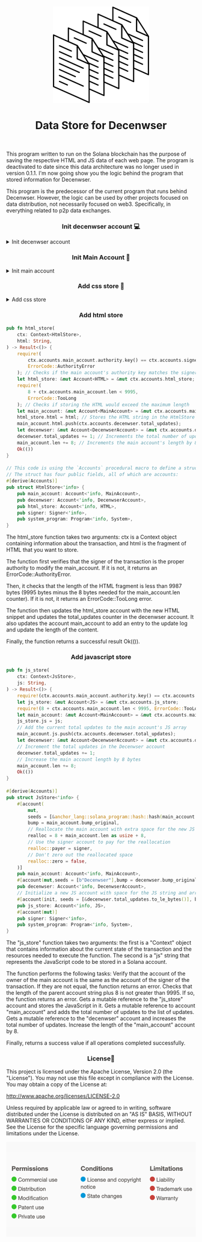 <div align="center">

![data-store](data-store.png)

<h1>Data Store for Decenwser</h1>

</div>

<br>

This program written to run on the Solana blockchain has the purpose of saving the respective HTML and JS data of each web page. The program is deactivated to date since this data architecture was no longer used in version 0.1.1. I'm now going show you the logic behind the program that stored information for Decenwser.

This program is the predecessor of the current program that runs behind Decenwser. However, the logic can be used by other projects focused on data distribution, not necessarily focused on web3. Specifically, in everything related to p2p data exchanges.

<h3 align="center">Init decenwser account 💻</h3>

<details>
<summary>Init decenwser account</summary>

```rust
pub fn decenwser(
    ctx: Context<Decenwser>
) -> Result<()> {
    // Find the program address based on the program ID and a fixed string.
    let (_pda, bump) = Pubkey::find_program_address(&[b"Decenwser"], ctx.program_id);
    let decenwser: &mut Account<DecenwserAccount> = &mut ctx.accounts.decenwser;
    // Set some fields of the DecenwserAccount.
    decenwser.pages_online = 0;
    decenwser.total_updates = 0;
    decenwser.bump_original = bump;
    Ok(()) // Return success.
}

#[derive(Accounts)]
pub struct Decenwser<'info> {
    // The DecenwserAccount being initialized.
    #[account(init, seeds = [b"Decenwser"], bump, payer = signer, space = DecenwserAccount::SIZE + 8)]
    pub decenwser: Account<'info, DecenwserAccount>,
    #[account(mut)] // The signer of the transaction.
    pub signer: Signer<'info>,
    // The system program, which provides basic program functionality.
    pub system_program: Program<'info, System>,
}
```

This function uses the derive macro to define a Decenwser structure that groups a series of accounts and programs necessary for the execution of the program. The Decenwser structure is defined by the #[derive(Accounts)] annotation, which means that the Accounts macro will automatically generate the code necessary to initialize and manipulate the accounts and programs associated with this structure.

The function starts by defining a tuple of two elements _pda and bump, which are generated using the find_program_address function of the solana_program::pubkey::Pubkey library. This pair of values ​​is used to initialize the decenwser account, which is defined as a mutable account in the Decenwser structure.

The decenwser account is initialized with the annotation #[account(init, seeds = [b"Decenwser"], bump, payer = signer, space = DecenwserAccount::SIZE + 8)]. This annotation indicates that a new account must be initialized in the Solana blockchain with the following parameters:

 - init: indicates that the account must be created if it does not exist.
seeds – This is a list of bytes used to generate a unique public key for the account. In this case, the seed is [b"Decenwser"].

- bump: it is a value of type u8 that is used to avoid collisions in the generation of the public key of the account.

- payer: indicates the account that will pay for the creation of the decenwser account. In this case, the signer account that is defined in the Decenwser.

- space: is the amount of space that is reserved on the blockchain for the decenwser account. In this case, the size of DecenwserAccount plus 8 bytes.

The signer account is defined as an account of type Signer, which is used to authenticate the transaction that modifies the decenwser account. Lastly, the Decenwser framework also includes a system program system_program, which is used to perform transactions on the Solana blockchain.

The decenwser function updates the fields of the decenwser account. In particular, it sets pages_online and total_updates to 0, and assigns the value of bump to bump_original. Finally, the function returns Ok(()), indicating that the update of the decenwser account was completed without errors.

</details>

<h3 align="center">Init Main Account 📡</h3>

<details>
<summary>Init main account</summary>

```rust
pub fn main_account(
    ctx: Context<MainAccountStruct>,
    web_name: String
) -> Result<()> {
    // Check if the web_name is within the allowed length.
    require!(web_name.len() <= 32, ErrorCode::TooLong);
    let main_account: &mut Account<MainAccount> = &mut ctx.accounts.main_account;
    // Generate a program derived address and bump value from the web_name.
    let (_pda, bump) = Pubkey::find_program_address(&[
        &anchor_lang::solana_program::hash::hash(web_name.as_bytes()).to_bytes()
        ],
        ctx.program_id
    );
    main_account.bump_original = bump;
    main_account.web_name = web_name;
    main_account.authority = ctx.accounts.signer.key();
    // Set the html, css and js fields of the main account to empty arrays.
    main_account.html = [].to_vec();
    main_account.css = [].to_vec();
    main_account.js = [].to_vec();
    main_account.len = 107;
    Ok(())
}

#[derive(Accounts)]
#[instruction(web_name: String)]
pub struct MainAccountStruct<'info> {
    // Define the main account as an initialized account with the given seeds, bump, payer and space.
    #[account(init, seeds = [
        &anchor_lang::solana_program::hash::hash(web_name.as_bytes()).to_bytes()],
        bump,
        payer = signer,
        space = MainAccount::SIZE + 8
    )]
    pub main_account: Account<'info, MainAccount>,
    // Define a mutable reference to the signer account.
    #[account(mut)]
    pub signer: Signer<'info>,
    // Define a reference to the System program account.
    pub system_program: Program<'info, System>,
}
```

The function takes two parameters as input: The first parameter is a ctx context object of type MainAccountStruct, which contains information about the transaction in which the function is being executed. The second parameter is a text string called web_name, which represents the name of the website to store in the main account.

The function first checks that the length of web_name is not greater than 32 characters. It then uses the find_program_address function from Solana's Pubkey library to calculate a unique address for the main account. The unique address is used to initialize the main account on the Solana blockchain using the main_account object in the MainAccountStruct structure.

The MainAccountStruct structure is defined using a #[derive(Accounts)] macro attribute, which indicates that the fields in the structure are Solana accounts. The main account main_account is initialized with a seed generated from the unique address calculated above, and space is reserved on the Solana blockchain using the space attribute.

The function also assigns default values ​​to some of the main account fields main_account. The main account stores website information, and the html, css, and js fields are used to store the HTML, CSS, and JavaScript source code, respectively. The len field is used to keep track of the total length of the website information stored in the main account.

Finally, the function returns Ok(()), indicating that the function execution completed successfully.

</details>

<h3 align="center">Add css store 🎨</h3>

<details>
<summary>Add css store</summary>

```rust
pub fn css_store(
    ctx: Context<CssStore>,
    css: String,
) -> Result<()> {
    // Ensure that the authority key of `main_account` matches the signer key, otherwise return an error.
    require!(ctx.accounts.main_account.authority.key() == ctx.accounts.signer.key(), ErrorCode::AuthorityError);
    let css_store: &mut Account<CSS> = &mut ctx.accounts.css_store;
    // Ensure that the length of `main_account` does not exceed the maximum allowed length.
    require!(8 + ctx.accounts.main_account.len < 9995, ErrorCode::TooLong);
    let main_account: &mut Account<MainAccount> = &mut ctx.accounts.main_account;
    css_store.css = css;
    // Push the current `total_updates` value of `decenwser` to the `css` field of `main_account`.
    main_account.css.push(ctx.accounts.decenwser.total_updates);
    let decenwser: &mut Account<DecenwserAccount> = &mut ctx.accounts.decenwser;
    decenwser.total_updates += 1;
    main_account.len += 8;
    Ok(())
}

#[derive(Accounts)]
pub struct CssStore<'info> {
    #[account(
        mut,
        seeds = [&anchor_lang::solana_program::hash::hash(main_account.web_name.as_bytes()).to_bytes()],
        bump = main_account.bump_original,
        realloc = 8 + main_account.len as usize + 8, // Resize account to fit data and padding
        realloc::payer = signer, // Charge resize to `signer` account
        realloc::zero = false, // Don't zero out unused space in the account
    )]
    pub main_account: Account<'info, MainAccount>,
    #[account(mut,seeds = [b"Decenwser"],bump = decenwser.bump_original)]
    pub decenwser: Account<'info, DecenwserAccount>,
    #[account(init, seeds = [&decenwser.total_updates.to_le_bytes()], bump, payer = signer, space = CSS::SIZE + 8)]
    pub css_store: Account<'info, CSS>,
    // Define the `signer` field, which is a signer that provides permission to modify the account.
    #[account(mut)]
    pub signer: Signer<'info>,
    // Define the `system_program` field, which is a reference to the Solana system program
    pub system_program: Program<'info, System>,
}
```

The function is used to store a CSS text string in a CSSStore account on the Solana blockchain. The CSSStore account is initialized in the CssStore data structure declaration and is defined with the #[account(init)] attribute. The account is created in the call to this function if it does not exist and is used to store the CSS code.

The function performs the following tasks:

- Verify that the signer's signature is equal to the main_account's authority key using the require! with a boolean expression that evaluates to true.

- Check that the account size main_account is less than 9995 bytes using the require! with a boolean expression that evaluates to true.

- Updates the css value in the css_store account to the CSS text string provided in the input.

- Add the value of total_updates from the decenwser account to the main_account css list.

- Increase the value of total_updates on the decenwser account.

- Increase the value of len in the main_account by 8.

- Returns an Ok(()) value if all previous tasks were executed successfully.

</details>

<h3 align="center"> Add html store</h3>

```rust
pub fn html_store(
    ctx: Context<HtmlStore>,
    html: String,
) -> Result<()> {
    require!(
        ctx.accounts.main_account.authority.key() == ctx.accounts.signer.key(),
        ErrorCode::AuthorityError
    ); // Checks if the main account's authority key matches the signer's key
    let html_store: &mut Account<HTML> = &mut ctx.accounts.html_store;
    require!(
        8 + ctx.accounts.main_account.len < 9995,
        ErrorCode::TooLong
    ); // Checks if storing the HTML would exceed the maximum length
    let main_account: &mut Account<MainAccount> = &mut ctx.accounts.main_account;
    html_store.html = html; // Stores the HTML string in the HtmlStore account
    main_account.html.push(ctx.accounts.decenwser.total_updates);
    let decenwser: &mut Account<DecenwserAccount> = &mut ctx.accounts.decenwser;
    decenwser.total_updates += 1; // Increments the total number of updates in the Decenwser account
    main_account.len += 8; // Increments the main account's length by 8 bytes
    Ok(())
}

// This code is using the `Accounts` procedural macro to define a struct named `HtmlStore`.
// The struct has four public fields, all of which are accounts:
#[derive(Accounts)]
pub struct HtmlStore<'info> {
    pub main_account: Account<'info, MainAccount>,
    pub decenwser: Account<'info, DecenwserAccount>,
    pub html_store: Account<'info, HTML>,
    pub signer: Signer<'info>,
    pub system_program: Program<'info, System>,
}
```
The html_store function takes two arguments: ctx is a Context object containing information about the transaction, and html is the fragment of HTML that you want to store.

The function first verifies that the signer of the transaction is the proper authority to modify the main_account. If it is not, it returns an ErrorCode::AuthorityError.

Then, it checks that the length of the HTML fragment is less than 9987 bytes (9995 bytes minus the 8 bytes needed for the main_account.len counter). If it is not, it returns an ErrorCode::TooLong error.

The function then updates the html_store account with the new HTML snippet and updates the total_updates counter in the decenwser account. It also updates the account main_account to add an entry to the update log and update the length of the content.

Finally, the function returns a successful result Ok(()).

<h3 align="center"> Add javascript store</h3>

```rust
pub fn js_store(
    ctx: Context<JsStore>,
    js: String,
) -> Result<()> {
    require!(ctx.accounts.main_account.authority.key() == ctx.accounts.signer.key(), ErrorCode::AuthorityError);
    let js_store: &mut Account<JS> = &mut ctx.accounts.js_store;
    require!(8 + ctx.accounts.main_account.len < 9995, ErrorCode::TooLong);
    let main_account: &mut Account<MainAccount> = &mut ctx.accounts.main_account;
    js_store.js = js;
    // Add the current total updates to the main account's JS array
    main_account.js.push(ctx.accounts.decenwser.total_updates);
    let decenwser: &mut Account<DecenwserAccount> = &mut ctx.accounts.decenwser;
    // Increment the total updates in the Decenwser account
    decenwser.total_updates += 1;
    // Increase the main account length by 8 bytes
    main_account.len += 8;
    Ok(())
}

#[derive(Accounts)]
pub struct JsStore<'info> {
    #[account(
        mut,
        seeds = [&anchor_lang::solana_program::hash::hash(main_account.web_name.as_bytes()).to_bytes()],
        bump = main_account.bump_original,
        // Reallocate the main account with extra space for the new JS string and array element
        realloc = 8 + main_account.len as usize + 8,
        // Use the signer account to pay for the reallocation
        realloc::payer = signer,
        // Don't zero out the reallocated space
        realloc::zero = false,
    )]
    pub main_account: Account<'info, MainAccount>,
    #[account(mut,seeds = [b"Decenwser"],bump = decenwser.bump_original)]
    pub decenwser: Account<'info, DecenwserAccount>,
    // Initialize a new JS account with space for the JS string and array element
    #[account(init, seeds = [&decenwser.total_updates.to_le_bytes()], bump, payer = signer, space = JS::SIZE + 8)]
    pub js_store: Account<'info, JS>,
    #[account(mut)]
    pub signer: Signer<'info>,
    pub system_program: Program<'info, System>,
}
```

The "js_store" function takes two arguments: the first is a "Context" object that contains information about the current state of the transaction and the resources needed to execute the function. The second is a "js" string that represents the JavaScript code to be stored in a Solana account.

The function performs the following tasks:
Verify that the account of the owner of the main account is the same as the account of the signer of the transaction. If they are not equal, the function returns an error. Checks that the length of the parent account string plus 8 is not greater than 9995. If so, the function returns an error. Gets a mutable reference to the "js_store" account and stores the JavaScript in it. Gets a mutable reference to account "main_account" and adds the total number of updates to the list of updates. Gets a mutable reference to the "decenwser" account and increases the total number of updates. Increase the length of the "main_account" account by 8.

Finally, returns a success value if all operations completed successfully.

<h3 align="center">License📜</h3>

This project is licensed under the Apache License, Version 2.0 (the "License"). You may not use this file except in compliance with the License. You may obtain a copy of the License at:

http://www.apache.org/licenses/LICENSE-2.0

Unless required by applicable law or agreed to in writing, software distributed under the License is distributed on an "AS IS" BASIS, WITHOUT WARRANTIES OR CONDITIONS OF ANY KIND, either express or implied. See the License for the specific language governing permissions and limitations under the License.

<div align="center">

![license-image](license-image.png)

</div>
